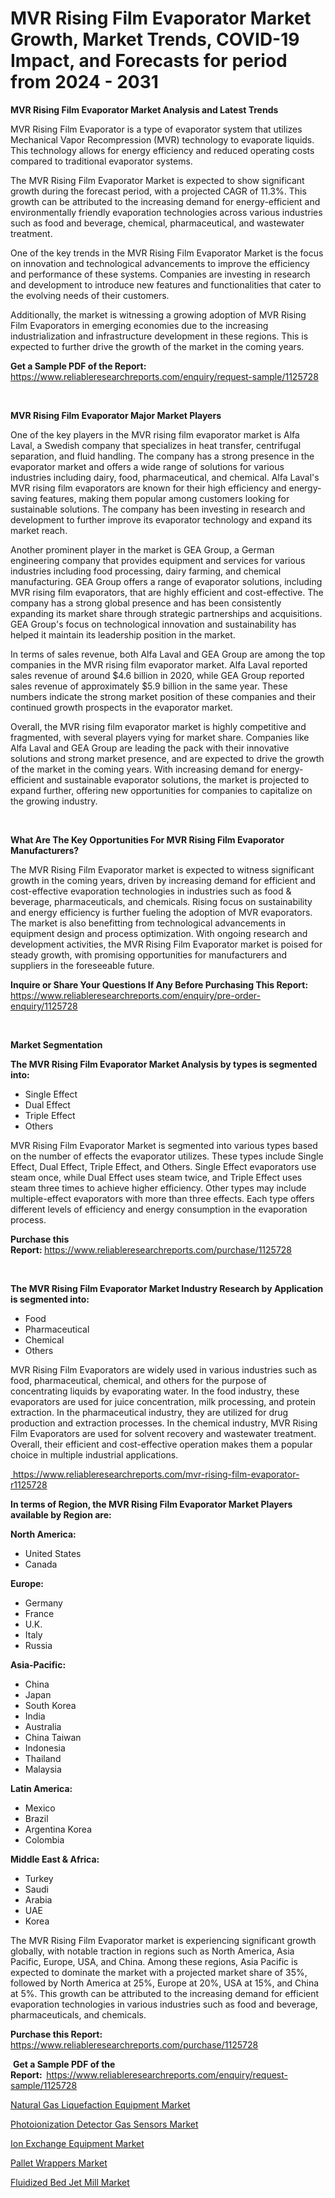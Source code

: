 <p><h1>MVR Rising Film Evaporator Market Growth, Market Trends, COVID-19 Impact, and Forecasts for period from 2024 - 2031</h1></p><p><strong>MVR Rising Film Evaporator Market Analysis and Latest Trends</strong></p>
<p><p>MVR Rising Film Evaporator is a type of evaporator system that utilizes Mechanical Vapor Recompression (MVR) technology to evaporate liquids. This technology allows for energy efficiency and reduced operating costs compared to traditional evaporator systems.</p><p>The MVR Rising Film Evaporator Market is expected to show significant growth during the forecast period, with a projected CAGR of 11.3%. This growth can be attributed to the increasing demand for energy-efficient and environmentally friendly evaporation technologies across various industries such as food and beverage, chemical, pharmaceutical, and wastewater treatment.</p><p>One of the key trends in the MVR Rising Film Evaporator Market is the focus on innovation and technological advancements to improve the efficiency and performance of these systems. Companies are investing in research and development to introduce new features and functionalities that cater to the evolving needs of their customers.</p><p>Additionally, the market is witnessing a growing adoption of MVR Rising Film Evaporators in emerging economies due to the increasing industrialization and infrastructure development in these regions. This is expected to further drive the growth of the market in the coming years.</p></p>
<p><strong>Get a Sample PDF of the Report:&nbsp;</strong> <a href="https://www.reliableresearchreports.com/enquiry/request-sample/1125728">https://www.reliableresearchreports.com/enquiry/request-sample/1125728</a></p>
<p>&nbsp;</p>
<p><strong>MVR Rising Film Evaporator Major Market Players</strong></p>
<p><p>One of the key players in the MVR rising film evaporator market is Alfa Laval, a Swedish company that specializes in heat transfer, centrifugal separation, and fluid handling. The company has a strong presence in the evaporator market and offers a wide range of solutions for various industries including dairy, food, pharmaceutical, and chemical. Alfa Laval's MVR rising film evaporators are known for their high efficiency and energy-saving features, making them popular among customers looking for sustainable solutions. The company has been investing in research and development to further improve its evaporator technology and expand its market reach.</p><p>Another prominent player in the market is GEA Group, a German engineering company that provides equipment and services for various industries including food processing, dairy farming, and chemical manufacturing. GEA Group offers a range of evaporator solutions, including MVR rising film evaporators, that are highly efficient and cost-effective. The company has a strong global presence and has been consistently expanding its market share through strategic partnerships and acquisitions. GEA Group's focus on technological innovation and sustainability has helped it maintain its leadership position in the market.</p><p>In terms of sales revenue, both Alfa Laval and GEA Group are among the top companies in the MVR rising film evaporator market. Alfa Laval reported sales revenue of around $4.6 billion in 2020, while GEA Group reported sales revenue of approximately $5.9 billion in the same year. These numbers indicate the strong market position of these companies and their continued growth prospects in the evaporator market.</p><p>Overall, the MVR rising film evaporator market is highly competitive and fragmented, with several players vying for market share. Companies like Alfa Laval and GEA Group are leading the pack with their innovative solutions and strong market presence, and are expected to drive the growth of the market in the coming years. With increasing demand for energy-efficient and sustainable evaporator solutions, the market is projected to expand further, offering new opportunities for companies to capitalize on the growing industry.</p></p>
<p>&nbsp;</p>
<p><strong>What Are The Key Opportunities For MVR Rising Film Evaporator Manufacturers?</strong></p>
<p><p>The MVR Rising Film Evaporator market is expected to witness significant growth in the coming years, driven by increasing demand for efficient and cost-effective evaporation technologies in industries such as food & beverage, pharmaceuticals, and chemicals. Rising focus on sustainability and energy efficiency is further fueling the adoption of MVR evaporators. The market is also benefitting from technological advancements in equipment design and process optimization. With ongoing research and development activities, the MVR Rising Film Evaporator market is poised for steady growth, with promising opportunities for manufacturers and suppliers in the foreseeable future.</p></p>
<p><strong>Inquire or Share Your Questions If Any Before Purchasing This Report:</strong> <a href="https://www.reliableresearchreports.com/enquiry/pre-order-enquiry/1125728">https://www.reliableresearchreports.com/enquiry/pre-order-enquiry/1125728</a></p>
<p>&nbsp;</p>
<p><strong>Market Segmentation</strong></p>
<p><strong>The MVR Rising Film Evaporator Market Analysis by types is segmented into:</strong></p>
<p><ul><li>Single Effect</li><li>Dual Effect</li><li>Triple Effect</li><li>Others</li></ul></p>
<p><p>MVR Rising Film Evaporator Market is segmented into various types based on the number of effects the evaporator utilizes. These types include Single Effect, Dual Effect, Triple Effect, and Others. Single Effect evaporators use steam once, while Dual Effect uses steam twice, and Triple Effect uses steam three times to achieve higher efficiency. Other types may include multiple-effect evaporators with more than three effects. Each type offers different levels of efficiency and energy consumption in the evaporation process.</p></p>
<p><strong>Purchase this Report:&nbsp;</strong><a href="https://www.reliableresearchreports.com/purchase/1125728">https://www.reliableresearchreports.com/purchase/1125728</a></p>
<p>&nbsp;</p>
<p><strong>The MVR Rising Film Evaporator Market Industry Research by Application is segmented into:</strong></p>
<p><ul><li>Food</li><li>Pharmaceutical</li><li>Chemical</li><li>Others</li></ul></p>
<p><p>MVR Rising Film Evaporators are widely used in various industries such as food, pharmaceutical, chemical, and others for the purpose of concentrating liquids by evaporating water. In the food industry, these evaporators are used for juice concentration, milk processing, and protein extraction. In the pharmaceutical industry, they are utilized for drug production and extraction processes. In the chemical industry, MVR Rising Film Evaporators are used for solvent recovery and wastewater treatment. Overall, their efficient and cost-effective operation makes them a popular choice in multiple industrial applications.</p></p>
<p><a href="https://www.reliableresearchreports.com/mvr-rising-film-evaporator-r1125728">&nbsp;https://www.reliableresearchreports.com/mvr-rising-film-evaporator-r1125728</a></p>
<p><strong>In terms of Region, the MVR Rising Film Evaporator Market Players available by Region are:</strong></p>
<p>
    <p> <strong> North America: </strong>
        <ul>
            <li>United States</li>
            <li>Canada</li>
        </ul>
        </p> 
    <p> <strong> Europe: </strong>
        <ul>
            <li>Germany</li>
            <li>France</li>
            <li>U.K.</li>
            <li>Italy</li>
            <li>Russia</li>
        </ul>
        </p> 
    <p> <strong> Asia-Pacific: </strong>
        <ul>
            <li>China</li>
            <li>Japan</li>
            <li>South Korea</li>
            <li>India</li>
            <li>Australia</li>
            <li>China Taiwan</li>
            <li>Indonesia</li>
            <li>Thailand</li>
            <li>Malaysia</li>
        </ul>
        </p> 
    <p> <strong> Latin America: </strong>
        <ul>
            <li>Mexico</li>
            <li>Brazil</li>
            <li>Argentina Korea</li>
            <li>Colombia</li>
        </ul>
        </p> 
    <p> <strong> Middle East & Africa: </strong>
        <ul>
            <li>Turkey</li>
            <li>Saudi</li>
            <li>Arabia</li>
            <li>UAE</li>
            <li>Korea</li>
        </ul>
    </p>
    </p>
<p><p>The MVR Rising Film Evaporator market is experiencing significant growth globally, with notable traction in regions such as North America, Asia Pacific, Europe, USA, and China. Among these regions, Asia Pacific is expected to dominate the market with a projected market share of 35%, followed by North America at 25%, Europe at 20%, USA at 15%, and China at 5%. This growth can be attributed to the increasing demand for efficient evaporation technologies in various industries such as food and beverage, pharmaceuticals, and chemicals.</p></p>
<p><strong>Purchase this Report: </strong><a href="https://www.reliableresearchreports.com/purchase/1125728">https://www.reliableresearchreports.com/purchase/1125728</a></p>
<p>&nbsp;<strong>Get a Sample PDF of the Report:&nbsp;&nbsp;</strong><a href="https://www.reliableresearchreports.com/enquiry/request-sample/1125728">https://www.reliableresearchreports.com/enquiry/request-sample/1125728</a></p>
<p><strong></strong></p>
<p><p><a href="https://github.com/juancolorado15/Market-Research-Report-List-4/blob/main/natural-gas-liquefaction-equipment-market.md">Natural Gas Liquefaction Equipment Market</a></p><p><a href="https://www.linkedin.com/pulse/photoionization-detector-gas-sensors-market-size-segmentation-qugqf?trackingId=rOONzYHfSMG6UsOJRUP6fg%3D%3D">Photoionization Detector Gas Sensors Market</a></p><p><a href="https://github.com/Glendatilghmankmgz0rbhwpy/Market-Research-Report-List-3/blob/main/ion-exchange-equipment-market.md">Ion Exchange Equipment Market</a></p><p><a href="https://github.com/dx0328/Market-Research-Report-List-4/blob/main/pallet-wrappers-market.md">Pallet Wrappers Market</a></p><p><a href="https://github.com/mahnoor2003/Market-Research-Report-List-5/blob/main/fluidized-bed-jet-mill-market.md">Fluidized Bed Jet Mill Market</a></p></p>